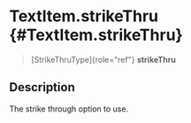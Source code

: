 TextItem.strikeThru {#TextItem.strikeThru}
===================

> [StrikeThruType]{role="ref"} **strikeThru**

Description
-----------

The strike through option to use.
